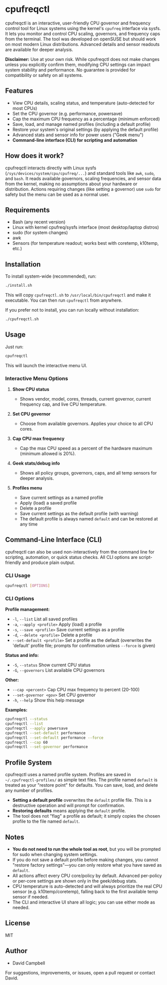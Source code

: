 # cpufreqctl

cpufreqctl is an interactive, user-friendly CPU governor and frequency control tool for Linux systems using the kernel's `cpufreq` interface via sysfs. It lets you monitor and control CPU scaling, governors, and frequency caps from the terminal. The tool was developed on openSUSE but should work on most modern Linux distributions. Advanced details and sensor readouts are available for deeper analysis.

**Disclaimer:** Use at your own risk. While cpufreqctl does not make changes unless you explicitly confirm them, modifying CPU settings can impact system stability and performance. No guarantee is provided for compatibility or safety on all systems.



## Features

* View CPU details, scaling status, and temperature (auto-detected for most CPUs)
* Set the CPU governor (e.g. performance, powersave)
* Cap the maximum CPU frequency as a percentage (minimum enforced)
* Save, load, and manage named profiles (including a default profile)
* Restore your system's original settings (by applying the default profile)
* Advanced stats and sensor info for power users ("Geek menu")
* **Command-line interface (CLI) for scripting and automation**



## How does it work?

cpufreqctl interacts directly with Linux sysfs (`/sys/devices/system/cpu/cpufreq/...`) and standard tools like `awk`, `sudo`, and `bash`. It reads available governors, scaling frequencies, and sensor data from the kernel, making no assumptions about your hardware or distribution. Actions requiring changes (like setting a governor) use `sudo` for safety but the menu can be used as a normal user.



## Requirements

* Bash (any recent version)
* Linux with kernel cpufreq/sysfs interface (most desktop/laptop distros)
* sudo (for system changes)
* awk
* Sensors (for temperature readout; works best with coretemp, k10temp, etc.)



## Installation

To install system-wide (recommended), run:

```bash
./install.sh
```

This will copy `cpufreqctl.sh` to `/usr/local/bin/cpufreqctl` and make it executable. You can then run `cpufreqctl` from anywhere.

If you prefer not to install, you can run locally without installation:

```bash
./cpufreqctl.sh
```



## Usage

Just run:

```bash
cpufreqctl
```

This will launch the interactive menu UI.

### Interactive Menu Options

1. **Show CPU status**

   * Shows vendor, model, cores, threads, current governor, current frequency cap, and live CPU temperature.
2. **Set CPU governor**

   * Choose from available governors. Applies your choice to all CPU cores.
3. **Cap CPU max frequency**

   * Cap the max CPU speed as a percent of the hardware maximum (minimum allowed is 20%).
4. **Geek stats/debug info**

   * Shows all policy groups, governors, caps, and all temp sensors for deeper analysis.
5. **Profiles menu**

   * Save current settings as a named profile
   * Apply (load) a saved profile
   * Delete a profile
   * Save current settings as the default profile (with warning)
   * The default profile is always named `default` and can be restored at any time



## Command-Line Interface (CLI)

cpufreqctl can also be used non-interactively from the command line for scripting, automation, or quick status checks. All CLI options are script-friendly and produce plain output.

### CLI Usage

```bash
cpufreqctl [OPTIONS]
```

### CLI Options

**Profile management:**

- `-l`, `--list`                  List all saved profiles
- `-a`, `--apply <profile>`       Apply (load) a profile
- `-s`, `--save <profile>`        Save current settings as a profile
- `-d`, `--delete <profile>`      Delete a profile
- `--set-default <profile>`       Set a profile as the default (overwrites the 'default' profile file; prompts for confirmation unless `--force` is given)

**Status and info:**

- `-S`, `--status`                Show current CPU status
- `-G`, `--governors`             List available CPU governors

**Other:**

- `--cap <percent>`               Cap CPU max frequency to percent (20-100)
- `--set-governor <gov>`          Set CPU governor
- `-h`, `--help`                  Show this help message

**Examples:**

```bash
cpufreqctl --status
cpufreqctl --list
cpufreqctl --apply powersave
cpufreqctl --set-default performance
cpufreqctl --set-default performance --force
cpufreqctl --cap 60
cpufreqctl --set-governor performance
```


## Profile System

cpufreqctl uses a named profile system. Profiles are saved in `~/.cpufreqctl-profiles/` as simple text files. The profile named `default` is treated as your "restore point" for defaults. You can save, load, and delete any number of profiles.

- **Setting a default profile** overwrites the `default` profile file. This is a destructive operation and will prompt for confirmation.
- **Restoring defaults** means applying the `default` profile.
- The tool does not "flag" a profile as default; it simply copies the chosen profile to the file named `default`.


## Notes

* **You do not need to run the whole tool as root**, but you will be prompted for sudo when changing system settings.
* If you do not save a default profile before making changes, you cannot "restore factory settings"—you can only restore what you have saved as `default`.
* All actions affect every CPU core/policy by default. Advanced per-policy or per-core settings are shown only in the geek/debug stats.
* CPU temperature is auto-detected and will always prioritize the real CPU sensor (e.g. k10temp/coretemp), falling back to the first available temp sensor if needed.
* The CLI and interactive UI share all logic; you can use either mode as needed.


## License

MIT


## Author

* David Campbell

For suggestions, improvements, or issues, open a pull request or contact David.

